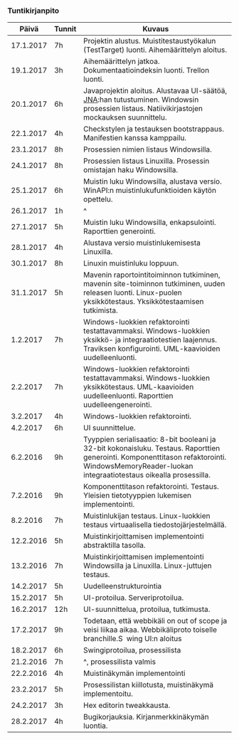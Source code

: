 ### Tuntikirjanpito
Päivä | Tunnit | Kuvaus
--------------- | ----- | ------
17.1.2017 | 7h | Projektin alustus. Muistitestaustyökalun (TestTarget) luonti. Aihemäärittelyn aloitus.
19.1.2017 | 3h | Aihemäärittelyn jatkoa. Dokumentaatioindeksin luonti. Trellon luonti.
20.1.2017 | 6h | Javaprojektin aloitus. Alustavaa UI-säätöä, [JNA](https://github.com/java-native-access/jna):han tutustuminen. Windowsin prosessien listaus. Natiivikirjastojen mockauksen suunnittelu.
22.1.2017 | 4h | Checkstylen ja testauksen bootstrappaus. Manifestien kanssa kamppailu.
23.1.2017 | 8h | Prosessien nimien listaus Windowsilla.
24.1.2017 | 8h | Prosessien listaus Linuxilla. Prosessin omistajan haku Windowsilla.
25.1.2017 | 6h | Muistin luku Windowsilla, alustava versio. WinAPI:n muistinlukufunktioiden käytön opettelu.
26.1.2017 | 1h | ^
27.1.2017 | 5h | Muistin luku Windowsilla, enkapsulointi. Raporttien generointi.
28.1.2017 | 4h | Alustava versio muistinlukemisesta Linuxilla.
30.1.2017 | 8h | Linuxin muistinluku loppuun.
31.1.2017 | 5h | Mavenin raportointitoiminnon tutkiminen, mavenin site-toiminnon tutkiminen, uuden releasen luonti. Linux-puolen yksikkötestaus. Yksikkötestaamisen tutkimista.
1.2.2017 | 7h | Windows-luokkien refaktorointi testattavammaksi. Windows-luokkien yksikkö- ja integraatiotestien laajennus. Traviksen konfigurointi. UML-kaavioiden uudelleenluonti.
2.2.2017 | 7h | Windows-luokkien refaktorointi testattavammaksi. Windows-luokkien yksikkötestaus. UML-kaavioiden uudelleenluonti. Raporttien uudelleengenerointi.
3.2.2017 | 4h | Windows-luokkien refaktorointi.
4.2.2017 | 6h | UI suunnittelue.
6.2.2016 | 9h | Tyyppien serialisaatio: 8-bit booleani ja 32-bit kokonaisluku. Testaus. Raporttien generointi. Komponenttitason refaktorointi. WindowsMemoryReader-luokan integraatiotestaus oikealla prosessilla.
7.2.2016 | 9h | Komponenttitason refaktorointi. Testaus. Yleisien tietotyyppien lukemisen implementointi.
8.2.2016 | 7h | Muistinlukijan testaus. Linux-luokkien testaus virtuaalisella tiedostojärjestelmällä.
12.2.2016 | 5h | Muistinkirjoittamisen implementointi abstraktilla tasolla.
13.2.2016 | 7h | Muistinkirjoittamisen implementointi Windowsilla ja Linuxilla. Linux-juttujen testaus.
14.2.2017 | 5h | Uudelleenstrukturointia
15.2.2017 | 5h | UI-protoilua. Serveriprotoilua.
16.2.2017 | 12h | UI-suunnittelua, protoilua, tutkimusta.
17.2.2017 | 9h | Todetaan, että webbikäli on out of scope ja veisi liikaa aikaa. Webbikäliproto toiselle branchille.S  wing UI:n aloitus
18.2.2017 | 6h | Swingiprotoilua, prosessilista
21.2.2016 | 7h | ^, prosessilista valmis
22.2.2016 | 4h | Muistinäkymän implementointi
23.2.2017 | 5h | Prosessilistan kiillotusta, muistinäkymä implementoitu.
24.2.2017 | 3h | Hex editorin tweakkausta.
28.2.2017 | 4h | Bugikorjauksia. Kirjanmerkkinäkymän luontia.
